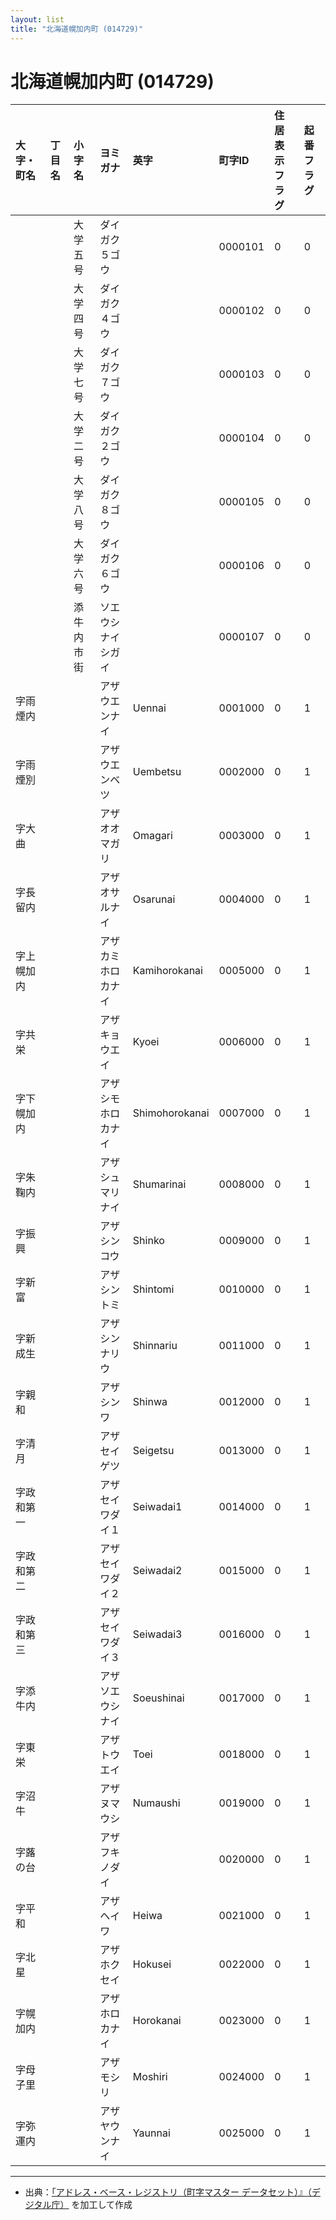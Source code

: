 ```yaml
---
layout: list
title: "北海道幌加内町 (014729)"
---
```


# 北海道幌加内町 (014729)

| 大字・町名 | 丁目名 | 小字名 | ヨミガナ | 英字 | 町字ID | 住居表示フラグ | 起番フラグ |
|:---|:---|:---|:---|:---|:---|:---|:---|
|  |  | 大学五号 |   ダイガク５ゴウ |  | 0000101 | 0 | 0 |
|  |  | 大学四号 |   ダイガク４ゴウ |  | 0000102 | 0 | 0 |
|  |  | 大学七号 |   ダイガク７ゴウ |  | 0000103 | 0 | 0 |
|  |  | 大学二号 |   ダイガク２ゴウ |  | 0000104 | 0 | 0 |
|  |  | 大学八号 |   ダイガク８ゴウ |  | 0000105 | 0 | 0 |
|  |  | 大学六号 |   ダイガク６ゴウ |  | 0000106 | 0 | 0 |
|  |  | 添牛内市街 |   ソエウシナイシガイ |  | 0000107 | 0 | 0 |
| 字雨煙内 |  |  | アザウエンナイ   | Uennai | 0001000 | 0 | 1 |
| 字雨煙別 |  |  | アザウエンベツ   | Uembetsu | 0002000 | 0 | 1 |
| 字大曲 |  |  | アザオオマガリ   | Omagari | 0003000 | 0 | 1 |
| 字長留内 |  |  | アザオサルナイ   | Osarunai | 0004000 | 0 | 1 |
| 字上幌加内 |  |  | アザカミホロカナイ   | Kamihorokanai | 0005000 | 0 | 1 |
| 字共栄 |  |  | アザキョウエイ   | Kyoei | 0006000 | 0 | 1 |
| 字下幌加内 |  |  | アザシモホロカナイ   | Shimohorokanai | 0007000 | 0 | 1 |
| 字朱鞠内 |  |  | アザシュマリナイ   | Shumarinai | 0008000 | 0 | 1 |
| 字振興 |  |  | アザシンコウ   | Shinko | 0009000 | 0 | 1 |
| 字新富 |  |  | アザシントミ   | Shintomi | 0010000 | 0 | 1 |
| 字新成生 |  |  | アザシンナリウ   | Shinnariu | 0011000 | 0 | 1 |
| 字親和 |  |  | アザシンワ   | Shinwa | 0012000 | 0 | 1 |
| 字清月 |  |  | アザセイゲツ   | Seigetsu | 0013000 | 0 | 1 |
| 字政和第一 |  |  | アザセイワダイ１   | Seiwadai1 | 0014000 | 0 | 1 |
| 字政和第二 |  |  | アザセイワダイ２   | Seiwadai2 | 0015000 | 0 | 1 |
| 字政和第三 |  |  | アザセイワダイ３   | Seiwadai3 | 0016000 | 0 | 1 |
| 字添牛内 |  |  | アザソエウシナイ   | Soeushinai | 0017000 | 0 | 1 |
| 字東栄 |  |  | アザトウエイ   | Toei | 0018000 | 0 | 1 |
| 字沼牛 |  |  | アザヌマウシ   | Numaushi | 0019000 | 0 | 1 |
| 字蕗の台 |  |  | アザフキノダイ   |  | 0020000 | 0 | 1 |
| 字平和 |  |  | アザヘイワ   | Heiwa | 0021000 | 0 | 1 |
| 字北星 |  |  | アザホクセイ   | Hokusei | 0022000 | 0 | 1 |
| 字幌加内 |  |  | アザホロカナイ   | Horokanai | 0023000 | 0 | 1 |
| 字母子里 |  |  | アザモシリ   | Moshiri | 0024000 | 0 | 1 |
| 字弥運内 |  |  | アザヤウンナイ   | Yaunnai | 0025000 | 0 | 1 |

---

- 出典：[「アドレス・ベース・レジストリ（町字マスター データセット）』（デジタル庁）](https://www.digital.go.jp/policies/base_registry_address/) を加工して作成
